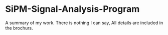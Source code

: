 # SiPM-Signal-Analysis-Program
A summary of my work.
There is nothing I can say, All details are included in the brochurs.
